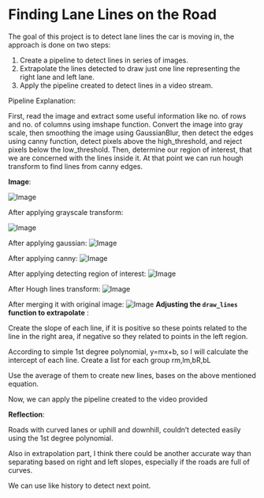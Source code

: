 # Finding Lane Lines on the Road

The goal of this project is to detect lane lines the car is moving in, the approach is done on two steps:

 1. Create a pipeline to detect lines in series of images.
 2. Extrapolate the lines detected to draw just one line representing the right lane and left lane.
 3. Apply the pipeline created to detect lines in a video stream.

Pipeline Explanation:

First, read the image and extract some useful information like no. of rows and no. of columns using imshape function. Convert the image into gray scale, then smoothing the image using GaussianBlur, then detect the edges using canny function, detect pixels above the high_threshold, and reject pixels below the low_threshold.
Then, determine our region of interest, that we are concerned with the lines inside it. At that point we can run hough transform to find lines from canny edges.

**Image**:

![Image](https://i.ibb.co/B31KvS3/Picture2.png)

After applying grayscale transform:

![Image](https://i.ibb.co/DWWRq3r/Picture3.png)

After applying gaussian:
![Image](https://i.ibb.co/ynCkCfw/Picture4.png)

After applying canny:
![Image](https://i.ibb.co/cb5PBSr/Picture5.png)

After applying detecting region of interest:
![Image](https://i.ibb.co/1XVPQmY/Picture6.png)

After Hough lines transform:
![Image](https://i.ibb.co/pyn9H5x/Picture7.png)

After merging it with original image:
![Image](https://i.ibb.co/k0JwZD2/Picture8.png)
**Adjusting the `draw_lines` function to extrapolate** :

Create the slope of each line, if it is positive so these points related to the line in the right area, if negative so they related to points in the left region.

According to simple 1st degree polynomial, y=mx+b, so I will calculate the intercept of each line. Create a list for each group rm,lm,bR,bL

Use the average of them to create new lines, bases on the above mentioned equation.

Now, we can apply the pipeline created to the video provided

**Reflection**:

Roads with curved lanes or uphill and downhill, couldn’t detected easily using the 1st degree polynomial.

Also in extrapolation part, I think there could be another accurate way than separating based on right and left slopes, especially if the roads are full of curves.

We can use like history to detect next point.
